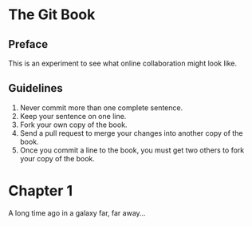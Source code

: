# The Git Book

## Preface

This is an experiment to see what online collaboration might look like.

## Guidelines

1. Never commit more than one complete sentence.
2. Keep your sentence on one line.
3. Fork your own copy of the book.
4. Send a pull request to merge your changes into another copy of the book.
5. Once you commit a line to the book, you must get two others to fork your copy of the book.







# Chapter 1

A long time ago in a galaxy far, far away...
